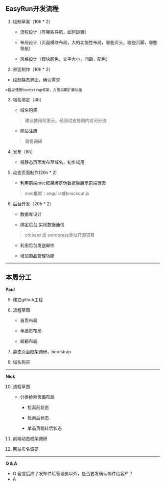 EasyRun开发流程
--

 1. 绘制草案（10h * 2）

    - 流程设计（有哪些导航，如何跳转）

    - 布局设计（页面模块布局，大的功能性布局，哪些页头，哪些页脚，哪些导航）

    - 风格设计（模块颜色，文字大小，间距，配色）

 2. 界面制作（10h * 2）

   - 绘制静态界面，确认需求

    >建议使用bootstrap框架，方便后期扩展功能

 3. 域名绑定（4h）

    - 域名购买  

    > 建议使用阿里云，经测试支持境内访问分流

    - 网站注册

    > 需要调研

 4. 发布（8h）

    - 将静态页面发布至域名，初步试用

 5. 动态页面制作(20h * 2)

    - 利用前端mvc框架绑定伪数据后展示前端页面

    > mvc框架：angulra或knockout.js

 6.	后台开发（20h * 2）

    - 数据库设计
        
    - 绑定后台,实现数据通信

    > orchard 或 wordpress类似开源项目

    - 利用后台发送邮件

    - 增加商品管理功能

----------

本周分工
--

**Paul**

05. 建立github工程

10. 流程草图 

    - 首页布局

    - 单品页布局

    - 邮箱布局

20. 静态页面框架调研，bootstrap

30. 域名购买

-----
**Nick**

10. 流程草图

    - 分类检索页面布局

        - 检索前状态

        - 检索后状态

        - 单品页跳转后状态

20. 前端动态框架调研

30. 网站实名调研

-----
**Q & A**

- Q 留言后除了发邮件给管理员以外，是否要发确认邮件给客户？
- A 
